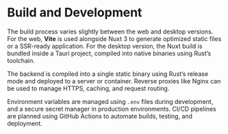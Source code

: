 # Build and Development

The build process varies slightly between the web and desktop versions. For the web, **Vite** is used alongside Nuxt 3 to generate optimized static files or a SSR-ready application. For the desktop version, the Nuxt build is bundled inside a Tauri project, compiled into native binaries using Rust’s toolchain.

The backend is compiled into a single static binary using Rust’s release mode and deployed to a server or container. Reverse proxies like Nginx can be used to manage HTTPS, caching, and request routing.

Environment variables are managed using `.env` files during development, and a secure secret manager in production environments. CI/CD pipelines are planned using GitHub Actions to automate builds, testing, and deployment.